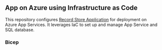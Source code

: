 ## App on Azure using Infrastructure as Code
This repository configures [Record Store Application](https://github.com/MaryKroustali/record_store_app) for deployment on Azure App Services. It leverages IaC to set up and manage App Service and SQL database.

### Bicep

